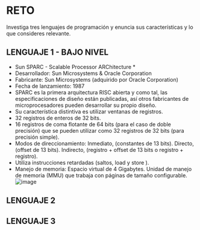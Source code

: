 # RETO
Investiga tres lenguajes de programación y enuncia sus características y lo que consideres relevante.

## LENGUAJE 1 - BAJO NIVEL
* Sun SPARC - Scalable Processor ARChitecture *
* Desarrollador: Sun Microsystems & Oracle Corporation 
* Fabricante: Sun Microsystems (adquirido por Oracle Corporation)
* Fecha de lanzamiento: 1987
* SPARC es la primera arquitectura RISC abierta y como tal, las especificaciones de diseño están publicadas, así otros fabricantes de microprocesadores pueden     desarrollar su propio diseño.
* Su característica distintiva es utilizar ventanas de registros.
* 32 registros de enteros de 32 bits.
* 16 registros de coma flotante de 64 bits (para el caso de doble precisión) que se pueden utilizar como 32 registros de 32 bits (para precisión simple).
* Modos de direccionamiento: Inmediato, (constantes de 13 bits). Directo, (offset de 13 bits). Indirecto, (registro + offset de 13 bits o registro + registro).
* Utiliza instrucciones retardadas (saltos, load y store ).
* Manejo de memoria: Espacio virtual de 4 Gigabytes. Unidad de manejo de memoria (MMU) que trabaja con páginas de tamaño configurable.
![image](https://user-images.githubusercontent.com/99224635/162494322-30c956a9-4637-45b8-b033-1d0979a7be24.png)



## LENGUAJE 2

## LENGUAJE 3
